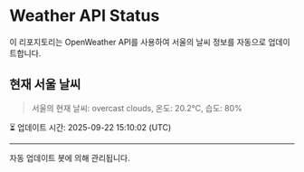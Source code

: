 
# Weather API Status

이 리포지토리는 OpenWeather API를 사용하여 서울의 날씨 정보를 자동으로 업데이트합니다.

## 현재 서울 날씨
> 서울의 현재 날씨: overcast clouds, 온도: 20.2°C, 습도: 80%

⏳ 업데이트 시간: 2025-09-22 15:10:02 (UTC)

---
자동 업데이트 봇에 의해 관리됩니다.
